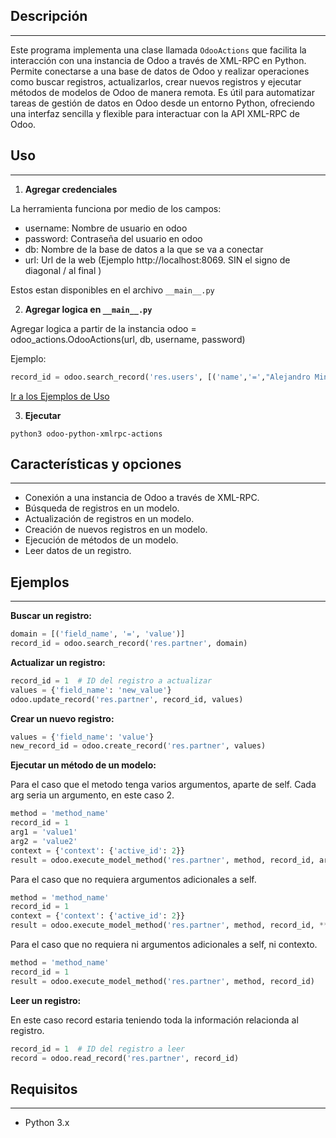 ## Descripción
---
Este programa implementa una clase llamada `OdooActions` que facilita la interacción con una instancia de Odoo a través de XML-RPC en Python. Permite conectarse a una base de datos de Odoo y realizar operaciones como buscar registros, actualizarlos, crear nuevos registros y ejecutar métodos de modelos de Odoo de manera remota. Es útil para automatizar tareas de gestión de datos en Odoo desde un entorno Python, ofreciendo una interfaz sencilla y flexible para interactuar con la API XML-RPC de Odoo.

## Uso  
___
1. **Agregar credenciales**

La herramienta funciona por medio de los campos:
- username: Nombre de usuario en odoo 
- password: Contraseña del usuario en odoo
- db: Nombre de la base de datos a la que se va a conectar
- url: Url de la web (Ejemplo http://localhost:8069. SIN el signo de diagonal / al final )

Estos estan disponibles en el archivo `__main__.py`

2. **Agregar logica en `__main__.py`**

Agregar logica a partir de la instancia  odoo = odoo_actions.OdooActions(url, db, username, password)

Ejemplo:
```python
record_id = odoo.search_record('res.users', [('name','=',"Alejandro Minor")])
```

[Ir a los Ejemplos de Uso](#ejemplos)

3. **Ejecutar**

```shell
python3 odoo-python-xmlrpc-actions
```

## Características y opciones
___
- Conexión a una instancia de Odoo a través de XML-RPC.
- Búsqueda de registros en un modelo.
- Actualización de registros en un modelo.
- Creación de nuevos registros en un modelo.
- Ejecución de métodos de un modelo.
- Leer datos de un registro.

  

## Ejemplos
---

**Buscar un registro:**

```python
domain = [('field_name', '=', 'value')]
record_id = odoo.search_record('res.partner', domain)
```

**Actualizar un registro:**

```python
record_id = 1  # ID del registro a actualizar
values = {'field_name': 'new_value'}
odoo.update_record('res.partner', record_id, values)

```


**Crear un nuevo registro:**

```python
values = {'field_name': 'value'}
new_record_id = odoo.create_record('res.partner', values)
```


**Ejecutar un método de un modelo:**

Para el caso que el metodo tenga varios argumentos, aparte de self. Cada arg seria un argumento, en este caso 2.

```python
method = 'method_name'
record_id = 1
arg1 = 'value1'
arg2 = 'value2'
context = {'context': {'active_id': 2}}
result = odoo.execute_model_method('res.partner', method, record_id, arg1, arg2, **context)
```


Para el caso que no requiera argumentos adicionales a self.

```python
method = 'method_name'
record_id = 1
context = {'context': {'active_id': 2}}
result = odoo.execute_model_method('res.partner', method, record_id, **context)
```
  

Para el caso que no requiera ni argumentos adicionales a self, ni contexto.

```python
method = 'method_name'
record_id = 1
result = odoo.execute_model_method('res.partner', method, record_id)
```


**Leer un registro:**

En este caso record estaria teniendo toda la información relacionda al registro.

```python
record_id = 1  # ID del registro a leer
record = odoo.read_record('res.partner', record_id)
```

  
## Requisitos
___
- Python 3.x
